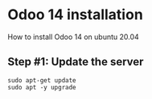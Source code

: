 # Odoo 14 installation
How to install Odoo 14 on ubuntu 20.04
## Step #1: Update the server
```
sudo apt-get update
sudo apt -y upgrade
```
